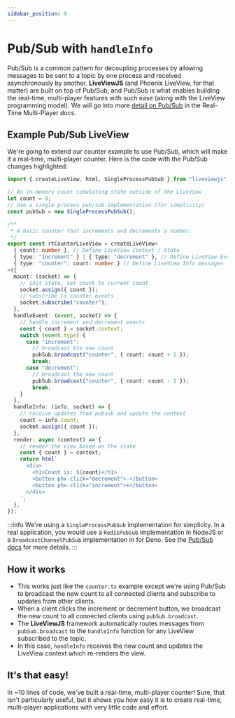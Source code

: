 ```yaml
---
sidebar_position: 9
---
```


# Pub/Sub with `handleInfo`

Pub/Sub is a common pattern for decoupling processes by allowing messages to be sent to a topic by one process and
received asynchronously by another. **LiveViewJS** (and Phoenix LiveView, for that matter) are built on top of Pub/Sub,
and Pub/Sub is what enables building the real-time, multi-player features with such ease (along with the LiveView
programming model). We will go into more [detail on Pub/Sub](/docs/category/real-time--multi-player) in the Real-Time
Multi-Player docs.

## Example Pub/Sub LiveView

We're going to extend our counter example to use Pub/Sub, which will make it a real-time, multi-player counter. Here is
the code with the Pub/Sub changes highlighted:

```ts title="realtimeCounterLiveView.ts" {3-6,14,17-20,27-28,31-32,36-40}
import { createLiveView, html, SingleProcessPubSub } from "liveviewjs";

// An in-memory count simulating state outside of the LiveView
let count = 0;
// Use a single process pub/sub implementation (for simplicity)
const pubSub = new SingleProcessPubSub();

/**
 * A basic counter that increments and decrements a number.
 */
export const rtCounterLiveView = createLiveView<
  { count: number }, // Define LiveView Context / State
  { type: "increment" } | { type: "decrement" }, // Define LiveView Events
  { type: "counter"; count: number } // Define LiveView Info messages
>({
  mount: (socket) => {
    // init state, set count to current count
    socket.assign({ count });
    // subscribe to counter events
    socket.subscribe("counter");
  },
  handleEvent: (event, socket) => {
    // handle increment and decrement events
    const { count } = socket.context;
    switch (event.type) {
      case "increment":
        // broadcast the new count
        pubSub.broadcast("counter", { count: count + 1 });
        break;
      case "decrement":
        // broadcast the new count
        pubSub.broadcast("counter", { count: count - 1 });
        break;
    }
  },
  handleInfo: (info, socket) => {
    // receive updates from pubsub and update the context
    count = info.count;
    socket.assign({ count });
  },
  render: async (context) => {
    // render the view based on the state
    const { count } = context;
    return html`
      <div>
        <h1>Count is: ${count}</h1>
        <button phx-click="decrement">-</button>
        <button phx-click="increment">+</button>
      </div>
    `;
  },
});
```

:::info We're using a `SingleProcessPubSub` implementation for simplicity. In a real application, you would use a
`RedisPubSub` implementation in NodeJS or a `BroadcastChannelPubSub` implementation in for Deno. See the
[Pub/Sub docs](/docs/real-time-multi-player-pub-sub/overview) for more details. :::

## How it works

- This works just like the `counter.ts` example except we're using Pub/Sub to broadcast the new count to all connected
  clients and subscribe to updates from other clients.
- When a client clicks the increment or decrement button, we broadcast the new count to all connected clients using
  `pubSub.broadcast`.
- The **LiveViewJS** framework automatically routes messages from `pubSub.broadcast` to the `handleInfo` function for
  any LiveView subscribed to the topic.
- In this case, `handleInfo` receives the new count and updates the LiveView context which re-renders the view.

## It's that easy!

In ~10 lines of code, we've built a real-time, multi-player counter! Sure, that isn't particularly useful, but it shows
you how easy it is to create real-time, multi-player applications with very little code and effort.

